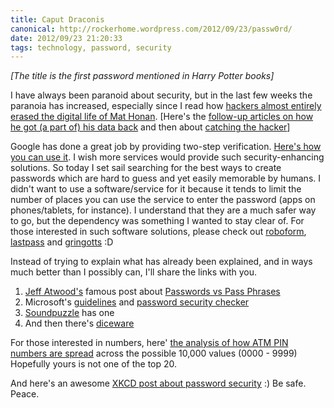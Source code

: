 ```yaml
---
title: Caput Draconis
canonical: http://rockerhome.wordpress.com/2012/09/23/passw0rd/
date: 2012/09/23 21:20:33
tags: technology, password, security
---
```

_[The title is the first password mentioned in Harry Potter books]_

I have always been paranoid about security, but in the last few weeks the paranoia has increased, especially since I read how [hackers almost entirely erased the digital life of Mat Honan](http://www.wired.com/gadgetlab/2012/08/apple-amazon-mat-honan-hacking/all/).<span class="more"></span> [Here's the [follow-up articles on how he got (a part of) his data back](http://www.wired.com/gadgetlab/2012/08/mat-honan-data-recovery/all/) and then about [catching the hacker](http://www.wired.com/gadgetlab/2012/09/cosmo-the-god-who-fell-to-earth/all/)]

Google has done a great job by providing two-step verification. [Here's how you can use it](http://support.google.com/accounts/bin/answer.py?hl=en&answer=180744). I wish more services would provide such security-enhancing solutions. So today I set sail searching for the best ways to create passwords which are hard to guess and yet easily memorable by humans. I didn't want to use a software/service for it because it tends to limit the number of places you can use the service to enter the password (apps on phones/tablets, for instance). I understand that they are a much safer way to go, but the dependency was something I wanted to stay clear of. For those interested in such software solutions, please check out [roboform](http://www.roboform.com), [lastpass](https://lastpass.com) and [gringotts](http://directory.fsf.org/wiki/Gringotts) :D

Instead of trying to explain what has already been explained, and in ways much better than I possibly can, I'll share the links with you. 

  1. [Jeff Atwood's](http://twitter.com/codinghorror) famous post about [Passwords vs Pass Phrases](http://www.codinghorror.com/blog/2005/07/passwords-vs-pass-phrases.html)
  2. Microsoft's [guidelines](http://www.microsoft.com/security/online-privacy/passwords-create.aspx) and [password security checker](https://www.microsoft.com/security/pc-security/password-checker.aspx)
  3. [Soundpuzzle](http://www.soundpuzzle.com/passwords.html) has one
  4. And then there's [diceware](http://world.std.com/~reinhold/diceware.html)


For those interested in numbers, here' [the analysis of how ATM PIN numbers are spread](http://www.datagenetics.com/blog/september32012/index.html) across the possible 10,000 values (0000 - 9999) Hopefully yours is not one of the top 20.

And here's an awesome [XKCD post about password security](http://xkcd.com/936/) :) Be safe. Peace.